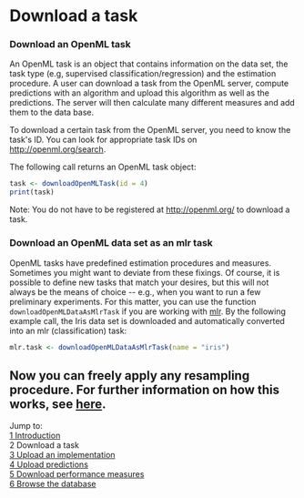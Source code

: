 Download a task
===============

### Download an OpenML task
An OpenML task is an object that contains information on the data set, the task type (e.g, supervised classification/regression) and the estimation procedure. A user can download a task from the OpenML server, compute predictions with an algorithm and upload this algorithm as well as the predictions. The server will then calculate many different measures and add them to the data base.

To download a certain task from the OpenML server, you need to know the task's ID. You can look for appropriate task IDs on  
http://openml.org/search. 

The following call returns an OpenML task object: 


```r
task <- downloadOpenMLTask(id = 4)
print(task)
```


Note: You do not have to be registered at http://openml.org/ to download a task. 

### Download an OpenML data set as an mlr task
OpenML tasks have predefined estimation procedures and measures. Sometimes you might want to deviate from these fixings. Of course, it is possible to define new tasks that match your desires, but this will not always be the means of choice -- e.g., when you want to run a few preliminary experiments. For this matter, you can use the function `downloadOpenMLDataAsMlrTask` if you are working with [mlr](https://github.com/berndbischl/mlr). By the following example call, the Iris data set is downloaded and automatically converted into an mlr (classification) task: 


```r
mlr.task <- downloadOpenMLDataAsMlrTask(name = "iris")
```


Now you can freely apply any resampling procedure. For further information on how this works, see [here](http://berndbischl.github.io/mlr/man/makeResampleDesc.html).
----------------------------------------------------------------------------------------------------------------------
Jump to:    
[1 Introduction](1-Introduction.md)    
2 Download a task  
[3 Upload an implementation](3-Upload-an-implementation.md)  
[4 Upload predictions](4-Upload-predictions.md)  
[5 Download performance measures](5-Download-performance-measures.md)  
[6 Browse the database](6-Browse-the-database.md)
